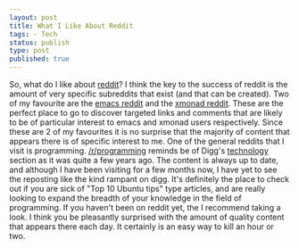 ```yaml
--- 
layout: post
title: What I Like About Reddit 
tags: - Tech 
status: publish 
type: post 
published: true 
---
```


So, what do I like about [reddit][1]? I think the key to the success of reddit is the amount of very specific subreddits that exist (and that can be created). Two of my favourite are the [emacs reddit][2] and the [xmonad reddit][3]. These are the perfect place to go to discover targeted links and comments that are likely to be of particular interest to emacs and xmonad users respectively. Since these are 2 of my favourites it is no surprise that the majority of content that appears there is of specific interest to me. One of the general reddits that I visit is programming. [/r/programming][4] reminds be of Digg's [technology][5] section as it was quite a few years ago. The content is always up to date, and although I have been visiting for a few months now, I have yet to see the reposting like the kind rampant on digg. It's definitely the place to check out if you are sick of "Top 10 Ubuntu tips" type articles, and are really looking to expand the breadth of your knowledge in the field of programming. If you haven't been on reddit yet, the I recommend taking a look. I think you be pleasantly surprised with the amount of quality content that appears there each day. It certainly is an easy way to kill an hour or two.

 [1]: http://www.reddit.com
 [2]: http://www.reddit.com/r/emacs
 [3]: http://www.reddit.com/r/xmonad
 [4]: http://www.reddit.com/r/programming
 [5]: http://www.digg.com/technology

